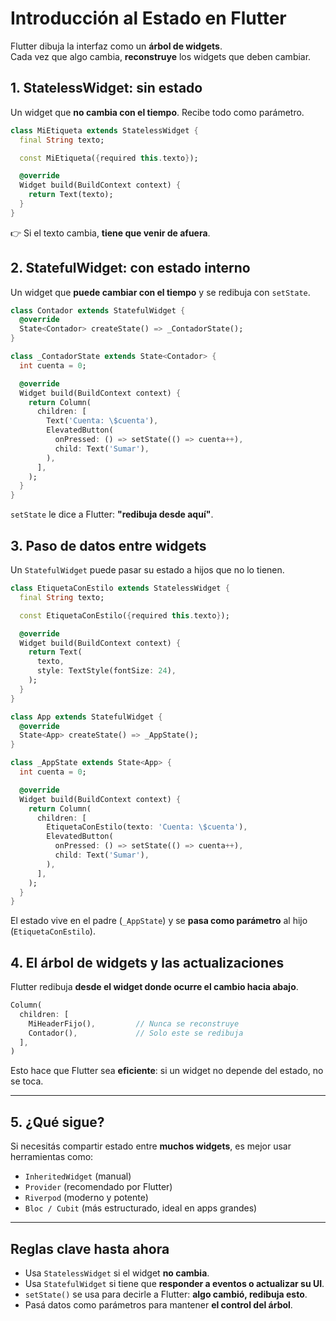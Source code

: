 
# Introducción al Estado en Flutter

Flutter dibuja la interfaz como un **árbol de widgets**.  
Cada vez que algo cambia, **reconstruye** los widgets que deben cambiar.


## 1. StatelessWidget: sin estado

Un widget que **no cambia con el tiempo**. Recibe todo como parámetro.

```dart
class MiEtiqueta extends StatelessWidget {
  final String texto;

  const MiEtiqueta({required this.texto});

  @override
  Widget build(BuildContext context) {
    return Text(texto);
  }
}
```

👉 Si el texto cambia, **tiene que venir de afuera**.



## 2. StatefulWidget: con estado interno

Un widget que **puede cambiar con el tiempo** y se redibuja con `setState`.

```dart
class Contador extends StatefulWidget {
  @override
  State<Contador> createState() => _ContadorState();
}

class _ContadorState extends State<Contador> {
  int cuenta = 0;

  @override
  Widget build(BuildContext context) {
    return Column(
      children: [
        Text('Cuenta: \$cuenta'),
        ElevatedButton(
          onPressed: () => setState(() => cuenta++),
          child: Text('Sumar'),
        ),
      ],
    );
  }
}
```

`setState` le dice a Flutter: **"redibuja desde aquí"**.



## 3. Paso de datos entre widgets

Un `StatefulWidget` puede pasar su estado a hijos que no lo tienen.

```dart
class EtiquetaConEstilo extends StatelessWidget {
  final String texto;

  const EtiquetaConEstilo({required this.texto});

  @override
  Widget build(BuildContext context) {
    return Text(
      texto,
      style: TextStyle(fontSize: 24),
    );
  }
}

class App extends StatefulWidget {
  @override
  State<App> createState() => _AppState();
}

class _AppState extends State<App> {
  int cuenta = 0;

  @override
  Widget build(BuildContext context) {
    return Column(
      children: [
        EtiquetaConEstilo(texto: 'Cuenta: \$cuenta'),
        ElevatedButton(
          onPressed: () => setState(() => cuenta++),
          child: Text('Sumar'),
        ),
      ],
    );
  }
}
```

El estado vive en el padre (`_AppState`) y se **pasa como parámetro** al hijo (`EtiquetaConEstilo`).


## 4. El árbol de widgets y las actualizaciones

Flutter redibuja **desde el widget donde ocurre el cambio hacia abajo**.

```dart
Column(
  children: [
    MiHeaderFijo(),         // Nunca se reconstruye
    Contador(),             // Solo este se redibuja
  ],
)
```

Esto hace que Flutter sea **eficiente**: si un widget no depende del estado, no se toca.

---

## 5. ¿Qué sigue?

Si necesitás compartir estado entre **muchos widgets**, es mejor usar herramientas como:

- `InheritedWidget` (manual)
- `Provider` (recomendado por Flutter)
- `Riverpod` (moderno y potente)
- `Bloc / Cubit` (más estructurado, ideal en apps grandes)

---

## Reglas clave hasta ahora 

- Usa `StatelessWidget` si el widget **no cambia**.
- Usa `StatefulWidget` si tiene que **responder a eventos o actualizar su UI**.
- `setState()` se usa para decirle a Flutter: **algo cambió, redibuja esto**.
- Pasá datos como parámetros para mantener **el control del árbol**.
